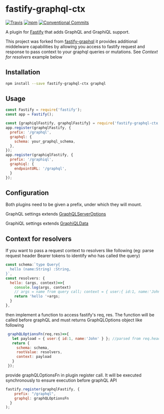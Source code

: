 # fastify-graphql-ctx
[![Travis](https://img.shields.io/travis/sirsavary/fastify-graphql.svg)](https://travis-ci.org/sirsavary/fastify-graphql)
[![npm](https://img.shields.io/npm/v/fastify-graphql.svg)](https://www.npmjs.com/package/fastify-graphql)
[![Conventional Commits](https://img.shields.io/badge/Conventional%20Commits-1.0.0-yellow.svg)](https://conventionalcommits.org)

A plugin for [Fastify](https://github.com/fastify/fastify) that adds GraphQL and GraphiQL support.

This project was forked from [fastify-graphql](https://github.com/sirsavary/fastify-graphql) it provides additional middelware capabilities by allowing you access to fastify request and response to pass context to your graphql queries or mutations. See *Context for resolvers* example below

## Installation
```bash
npm install --save fastify-graphql-ctx graphql
```

## Usage
```js
const Fastify = require('fastify');
const app = Fastify();

const {graphiqlFastify, graphqlFastify} = require('fastify-graphql-ctx');
app.register(graphqlFastify, { 
  prefix: '/graphql', 
  graphql: {
    schema: your_graphql_schema,
  },
});
app.register(graphiqlFastify, {
  prefix: '/graphiql',
  graphiql: {
    endpointURL: '/graphql',
  }
});
```

## Configuration

Both plugins need to be given a prefix, under which they will mount.

GraphQL settings extends [GraphQLServerOptions](https://github.com/apollographql/apollo-server/blob/master/packages/apollo-server-core/src/graphqlOptions.ts#L9-L37)

GraphiQL settings extends [GraphiQLData](https://github.com/apollographql/apollo-server/blob/master/packages/apollo-server-module-graphiql/src/renderGraphiQL.ts#L9-L33)


## Context for resolvers

If you want to pass a request context to resolvers like following 
(eg: parse request header Bearer tokens to identify who has called the query)

```js
const schema:`type Query{
  hello (name:String) :String,
}`,
const resolvers: {
  hello: (args, context)=>{
    console.log(args, context) 
    // args = name from query call; context = { user:{ id:1, name:'John' } }
    return 'hello '+args;
  }
},
```

then implement a function to access fastify's req, res. The function will be called before graphQL and must returns GraphQLOptions object like following

```js
 graphQLOptionsFn(req,res)=>{
   let payload = { user:{ id:1, name:'John' } }; //parsed from req.headers...
   return {
     schema: schema,
     rootValue: resolvers,
     context: payload 
   }
 }); 
```

provide graphQLOptionsFn in plugin register call. It will be executed synchronously to ensure execution before graphQL API 

```js
fastify.register(graphqlFastify, {
    prefix: "/graphql",
    graphql: graphQLOptionsFn
  }
);
```
